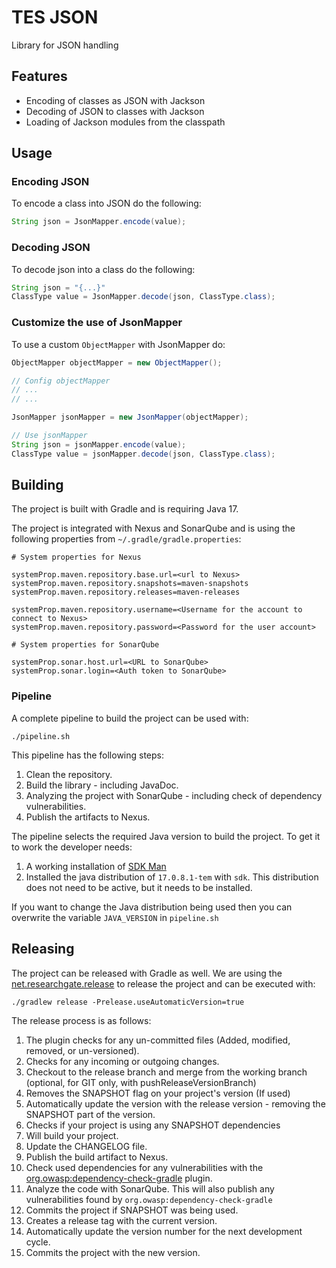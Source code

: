 # TES JSON

Library for JSON handling

## Features

- Encoding of classes as JSON with Jackson
- Decoding of JSON to classes with Jackson
- Loading of Jackson modules from the classpath

## Usage

### Encoding JSON

To encode a class into JSON do the following:

```java
String json = JsonMapper.encode(value);
```

### Decoding JSON

To decode json into a class do the following:

```java
String json = "{...}"
ClassType value = JsonMapper.decode(json, ClassType.class);
```

### Customize the use of JsonMapper

To use a custom `ObjectMapper` with JsonMapper do:

```java
ObjectMapper objectMapper = new ObjectMapper();

// Config objectMapper
// ...
// ...

JsonMapper jsonMapper = new JsonMapper(objectMapper);

// Use jsonMapper
String json = jsonMapper.encode(value);
ClassType value = jsonMapper.decode(json, ClassType.class);
```

## Building

The project is built with Gradle and is requiring Java 17.

The project is integrated with Nexus and SonarQube and is using the following properties
from `~/.gradle/gradle.properties`:

```properties
# System properties for Nexus

systemProp.maven.repository.base.url=<url to Nexus>
systemProp.maven.repository.snapshots=maven-snapshots
systemProp.maven.repository.releases=maven-releases

systemProp.maven.repository.username=<Username for the account to connect to Nexus>
systemProp.maven.repository.password=<Password for the user account>

# System properties for SonarQube

systemProp.sonar.host.url=<URL to SonarQube>
systemProp.sonar.login=<Auth token to SonarQube>
```

### Pipeline

A complete pipeline to build the project can be used with:

```shell
./pipeline.sh
```

This pipeline has the following steps:

1. Clean the repository.
2. Build the library - including JavaDoc.
3. Analyzing the project with SonarQube - including check of dependency vulnerabilities.
4. Publish the artifacts to Nexus.

The pipeline selects the required Java version to build the project. To get it to work the
developer needs:

1. A working installation of [SDK Man](https://sdkman.io/)
2. Installed the java distribution of `17.0.8.1-tem` with `sdk`. This distribution does not need to be active,
   but it needs to be installed.

If you want to change the Java distribution being used then you can overwrite the variable `JAVA_VERSION` in
`pipeline.sh`

## Releasing

The project can be released with Gradle as well. We are using the
[net.researchgate.release](https://github.com/researchgate/gradle-release) to release the project and
can be executed with:

```shell
./gradlew release -Prelease.useAutomaticVersion=true
```

The release process is as follows:

1. The plugin checks for any un-committed files (Added, modified, removed, or un-versioned).
2. Checks for any incoming or outgoing changes.
3. Checkout to the release branch and merge from the working branch (optional, for GIT only, with pushReleaseVersionBranch)
4. Removes the SNAPSHOT flag on your project's version (If used)
5. Automatically update the version with the release version - removing the SNAPSHOT part of the version.
6. Checks if your project is using any SNAPSHOT dependencies
7. Will build your project.
8. Update the CHANGELOG file.
9. Publish the build artifact to Nexus.
10. Check used dependencies for any vulnerabilities with the [org.owasp:dependency-check-gradle](https://github.com/dependency-check/dependency-check-gradle) plugin.
11. Analyze the code with SonarQube. This will also publish any vulnerabilities found by `org.owasp:dependency-check-gradle`
12. Commits the project if SNAPSHOT was being used.
13. Creates a release tag with the current version.
14. Automatically update the version number for the next development cycle.
15. Commits the project with the new version.


